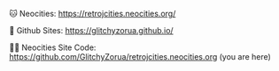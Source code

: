 
🐱 Neocities: https://retrojcities.neocities.org/

🦑 Github Sites: https://glitchyzorua.github.io/

👩‍💻 Neocities Site Code: https://github.com/GlitchyZorua/retrojcities.neocities.org (you are here)
